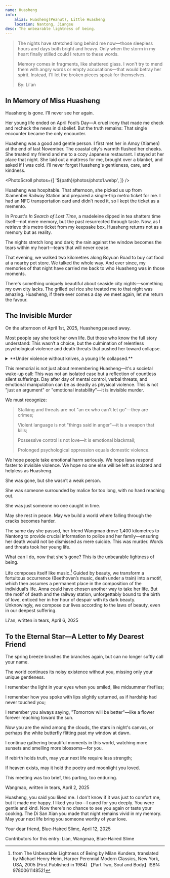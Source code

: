 ```yaml
---
name: Huasheng
info:
    alias: Huasheng(Peanut), Little Huasheng
    location: Nantong, Jiangsu
desc: The unbearable lightness of being.
---
```


> The nights have stretched long behind me now—those sleepless hours and days both bright and heavy.
> Only when the storm in my heart finally stilled could I return to these words.
>
> Memory comes in fragments, like shattered glass. I won't try to mend them with angry words or empty accusations—that would betray her spirit.
> Instead, I'll let the broken pieces speak for themselves.
> 
> By: Li'an

## In Memory of Miss Huasheng

Huasheng is gone. I’ll never see her again.

Her young life ended on April Fool’s Day—A cruel irony that made me check and recheck the news in disbelief.
But the truth remains: That single encounter became the only encounter.

Huasheng was a good and gentle person.
I first met her in Amoy (Xiamen) at the end of last November.
The coastal city's warmth flushed her cheeks.
She treated my friend and me to a cozy Japanese restaurant.
I stayed at her place that night.
She laid out a mattress for me, brought over a blanket, and asked if I was cold. 
I’ll never forget Huasheng's gentleness, care, and kindness.

<PhotoScroll photos={[ '${path}/photos/photo1.webp', ]} />

Huasheng was hospitable.
That afternoon, she picked us up from Xiamenbei Railway Station and prepared a single-trip metro ticket for me.
I had an NFC transportation card and didn’t need it, so I kept the ticket as a memento.

In Proust's *In Search of Lost Time*, a madeleine dipped in tea shatters time itself—not mere memory, but the past resurrected through taste. Now, as I retrieve this metro ticket from my keepsake box, Huasheng returns not as a memory but as reality.

The nights stretch long and dark; the rain against the window becomes the tears within my heart—tears that will never cease.

That evening, we walked two kilometres along Boyuan Road to buy cat food at a nearby pet store.
We talked the whole way.
And ever since, my memories of that night have carried me back to who Huasheng was in those moments.

There's something uniquely beautiful about seaside city nights—something my own city lacks.
The grilled eel rice she treated me to that night was amazing.
Huasheng, if there ever comes a day we meet again, let me return the favour.

## The Invisible Murder

On the afternoon of April 1st, 2025, Huasheng passed away.

Most people say she took her own life. But those who know the full story understand:
This wasn’t a choice, but the culmination of relentless psychological violence and death threats that pushed her toward collapse.

<details>
<summary>**Under violence without knives, a young life collapsed.**</summary>

It began when she tried to sever ties with her ex,
N—a person with extreme emotional instability,
who had long abused drugs and frequently descended into rage and delusion.
After she unlinked their social media, N began his campaign of harassment.

He sent her her home address, threatening to fly to her city and burn her house down with gasoline, “sending you and your family to hell together.”
He demanded she reestablish their relationship, claiming it was her "only option."
He wielded death threats against both her and her family.

These weren’t just words.
He knew her address.
He was making travel plans.
Huasheng sought help by telling her friends, “He’s coming. I need to run.”
In her work chat, she said someone was trying to kill her.
During her final hours, she argued with N for two hours before writing, "I can't take it anymore," then fell silent.

</details>

This memorial is not just about remembering Huasheng—it's a societal wake-up call:
This was not an isolated case but a reflection of countless silent sufferings. Day after day of mental control, verbal threats, and emotional manipulation can be as deadly as physical violence. This is not "just an argument" or "emotional instability"—it is invisible murder.

We must recognize:

> Stalking and threats are not "an ex who can't let go"—they are crimes;
>
> Violent language is not "things said in anger"—it is a weapon that kills;
>
> Possessive control is not love—it is emotional blackmail;
>
> Prolonged psychological oppression equals domestic violence.

We hope people take emotional harm seriously.
We hope laws respond faster to invisible violence.
We hope no one else will be left as isolated and helpless as Huasheng.

She was gone, but she wasn’t a weak person.

She was someone surrounded by malice for too long, with no hand reaching out.

She was just someone no one caught in time.

May she rest in peace.
May we build a world where falling through the cracks becomes harder.

The same day she passed, her friend Wangmao drove 1,400 kilometres to Nantong to provide crucial information to police and her family—ensuring her death would not be dismissed as mere suicide.
This was murder.
Words and threats took her young life.

What can I do, now that she's gone?
This is the unbearable lightness of being.

Life composes itself like music.[^1]
Guided by beauty, we transform a fortuitous occurrence (Beethoven’s music, death under a train) into a motif, which then assumes a permanent place in the composition of the individual’s life. 
Anna could have chosen another way to take her life.
But the motif of death and the railway station, unforgettably bound to the birth of love, enticed her in her hour of despair with its dark beauty. 
Unknowingly, we compose our lives according to the laws of beauty, even in our deepest suffering.

Li'an, written in tears, April 6, 2025

## To the Eternal Star—A Letter to My Dearest Friend

The spring breeze brushes the branches again, but can no longer softly call your name.

The world continues its noisy existence without you, missing only your unique gentleness.

I remember the light in your eyes when you smiled, like midsummer fireflies;

I remember how you spoke with lips slightly upturned, as if hardship had never touched you;

I remember you always saying, "Tomorrow will be better"—like a flower forever reaching toward the sun.

Now you are the wind among the clouds, the stars in night's canvas,
or perhaps the white butterfly flitting past my window at dawn.

I continue gathering beautiful moments in this world,
watching more sunsets and smelling more blossoms—for you.

If rebirth holds truth, may your next life require less strength;

If heaven exists, may it hold the poetry and moonlight you loved.

This meeting was too brief,
this parting, too enduring.

Wangmao, written in tears, April 2, 2025

Huasheng, you said you liked me.
I don't know if it was just to comfort me, but it made me happy.
I liked you too—I cared for you deeply. You were gentle and kind.
Now there's no chance to see you again or taste your cooking.
The Di San Xian you made that night remains vivid in my memory.
May your next life bring you someone worthy of your love.

Your dear friend, Blue-Haired Slime, April 12, 2025

Contributors for this entry: Lian, Wangmao, Blue-Haired Slime

[^1]: from The Unbearable Lightness of Being by Milan Kundera, translated by Michael Henry Heim, Harper Perennial Modern Classics, New York, USA, 2005 (First Published in 1984) 【Part Two, Soul and Body】ISBN: 9780061148521
